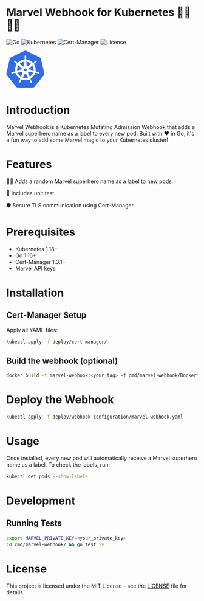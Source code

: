 # Marvel Webhook for Kubernetes 🦸‍♂️🦸‍♀️
![Go](https://img.shields.io/badge/Go-1.20.4-blue)
![Kubernetes](https://img.shields.io/badge/Kubernetes-1.27.4-blue)
![Cert-Manager](https://img.shields.io/badge/Cert--Manager-1.13.1-green)
![License](https://img.shields.io/badge/License-MIT-purple)

<img src="https://github.com/kubernetes/kubernetes/raw/master/logo/logo.png" width="100">

# Introduction
Marvel Webhook is a Kubernetes Mutating Admission Webhook that adds a Marvel superhero name as a label to every new pod. Built with ❤️ in Go, it's a fun way to add some Marvel magic to your Kubernetes cluster!

# Features
🦸‍♂️ Adds a random Marvel superhero name as a label to new pods

🧪 Includes unit test

🛡️ Secure TLS communication using Cert-Manager

# Prerequisites
- Kubernetes 1.18+
- Go 1.16+
- Cert-Manager 1.3.1+
- Marvel API keys

# Installation
## Cert-Manager Setup
Apply all YAML files:

```bash
kubectl apply -f deploy/cert-manager/
```

## Build the webhook (optional)
```bash
docker build -t marvel-webhook:<your_tag> -f cmd/marvel-webhook/Dockerfile .
```

# Deploy the Webhook
```bash
kubectl apply -f deploy/webhook-configuration/marvel-webhook.yaml
```

# Usage
Once installed, every new pod will automatically receive a Marvel superhero name as a label. To check the labels, run:

```bash
kubectl get pods --show-labels
```

# Development

## Running Tests

```bash
export MARVEL_PRIVATE_KEY=<your_private_key>
cd cmd/marvel-webhook/ && go test -v
```

# License
This project is licensed under the MIT License - see the [LICENSE](LICENSE) file for details.

